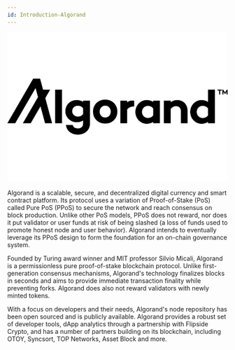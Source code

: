 ```yaml
---
id: Introduction-Algorand
---
```

![Algorand logo](logos/algorand.png)

Algorand is a scalable, secure, and decentralized digital currency and smart contract platform. Its protocol uses a variation of Proof-of-Stake (PoS) called Pure PoS (PPoS) to secure the network and reach consensus on block production. Unlike other PoS models, PPoS does not reward, nor does it put validator or user funds at risk of being slashed (a loss of funds used to promote honest node and user behavior). Algorand intends to eventually leverage its PPoS design to form the foundation for an on-chain governance system.

Founded by Turing award winner and MIT professor Silvio Micali, Algorand is a permissionless pure proof-of-stake blockchain protocol. Unlike first-generation consensus mechanisms, Algorand's technology finalizes blocks in seconds and aims to provide immediate transaction finality while preventing forks. Algorand does also not reward validators with newly minted tokens. 

With a focus on developers and their needs, Algorand's node repository has been open sourced and is publicly available. Algorand provides a robust set of developer tools, dApp analytics through a partnership with Flipside Crypto, and has a number of partners building on its blockchain, including OTOY, Syncsort, TOP Networks, Asset Block and more.

